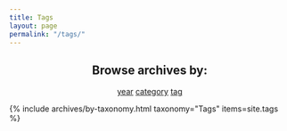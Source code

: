 ```yaml
---
title: Tags
layout: page
permalink: "/tags/"
---
```

<nav align="center" class="menu archives text-center" aria-label="browse archives">
  <h2>Browse archives by:</h2>
  <a href="/archives" class="label_link">year</a>
  <a href="/categories" class="label_link">category</a>
  <a href="/tags" class="label_link active" aria-current="page">tag</a>
</nav>

{% include archives/by-taxonomy.html taxonomy="Tags" items=site.tags %}
